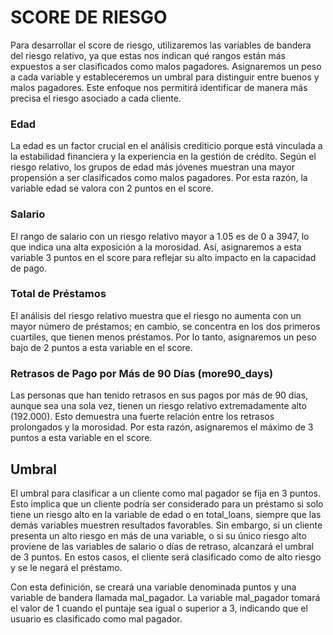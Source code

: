# SCORE DE RIESGO
Para desarrollar el score de riesgo, utilizaremos las variables de bandera del riesgo relativo, ya que estas nos indican qué rangos están más expuestos a ser clasificados como malos pagadores. Asignaremos un peso a cada variable y estableceremos un umbral para distinguir entre buenos y malos pagadores. Este enfoque nos permitirá identificar de manera más precisa el riesgo asociado a cada cliente.


### Edad
La edad es un factor crucial en el análisis crediticio porque está vinculada a la estabilidad financiera y la experiencia en la gestión de crédito. Según el riesgo relativo, los grupos de edad más jóvenes muestran una mayor propensión a ser clasificados como malos pagadores. Por esta razón, la variable edad se valora con 2 puntos en el score.

### Salario
El rango de salario con un riesgo relativo mayor a 1.05 es de 0 a 3947, lo que indica una alta exposición a la morosidad. Así, asignaremos a esta variable 3 puntos en el score para reflejar su alto impacto en la capacidad de pago.

### Total de Préstamos
El análisis del riesgo relativo muestra que el riesgo no aumenta con un mayor número de préstamos; en cambio, se concentra en los dos primeros cuartiles, que tienen menos préstamos. Por lo tanto, asignaremos un peso bajo de 2 puntos a esta variable en el score.

### Retrasos de Pago por Más de 90 Días (more90_days)
Las personas que han tenido retrasos en sus pagos por más de 90 días, aunque sea una sola vez, tienen un riesgo relativo extremadamente alto (192.000). Esto demuestra una fuerte relación entre los retrasos prolongados y la morosidad. Por esta razón, asignaremos el máximo de 3 puntos a esta variable en el score.

## Umbral
El umbral para clasificar a un cliente como mal pagador se fija en 3 puntos. Esto implica que un cliente podría ser considerado para un préstamo si solo tiene un riesgo alto en la variable de edad o en total_loans, siempre que las demás variables muestren resultados favorables. Sin embargo, si un cliente presenta un alto riesgo en más de una variable, o si su único riesgo alto proviene de las variables de salario o días de retraso, alcanzará el umbral de 3 puntos. En estos casos, el cliente será clasificado como de alto riesgo y se le negará el préstamo.

Con esta definición, se creará una variable denominada puntos y una variable de bandera llamada mal_pagador. La variable mal_pagador tomará el valor de 1 cuando el puntaje sea igual o superior a 3, indicando que el usuario es clasificado como mal pagador.
